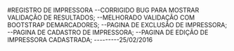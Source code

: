 #REGISTRO DE IMPRESSORA
--CORRIGIDO BUG PARA MOSTRAR VALIDAÇÃO DE RESULTADOS;
--MELHORADO VALIDAÇÃO COM BOOTSTRAP DEMARCADORES;
--PAGINA DE EXCLUSÃO DE IMPRESSORA;
--PAGINA DE CADASTRO DE IMPRESSORA;
--PAGINA DE EDIÇÃO DE IMPRESSORA CADASTRADA;
---------25/02/2016
